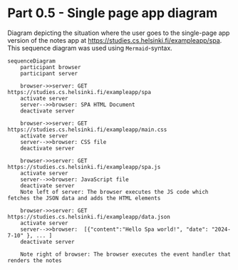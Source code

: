 # Part 0.5 - Single page app diagram

Diagram depicting the situation where the user goes to the single-page app version of the notes app at <https://studies.cs.helsinki.fi/exampleapp/spa>. This sequence diagram was used using `Mermaid`-syntax.

```mermaid
sequenceDiagram
    participant browser
    participant server

    browser->>server: GET https://studies.cs.helsinki.fi/exampleapp/spa
    activate server
    server-->>browser: SPA HTML Document
    deactivate server

    browser->>server: GET https://studies.cs.helsinki.fi/exampleapp/main.css
    activate server
    server-->>browser: CSS file
    deactivate server

    browser->>server: GET https://studies.cs.helsinki.fi/exampleapp/spa.js
    activate server
    server-->>browser: JavaScript file
    deactivate server
    Note left of server: The browser executes the JS code which fetches the JSON data and adds the HTML elements

    browser->>server: GET https://studies.cs.helsinki.fi/exampleapp/data.json
    activate server
    server-->>browser:  [{"content":"Hello Spa world!", "date": "2024-7-10" }, ... ]
    deactivate server

    Note right of browser: The browser executes the event handler that renders the notes
```
